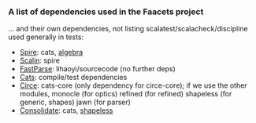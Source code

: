 ### A list of dependencies used in the Faacets project

... and their own dependencies, not listing scalatest/scalacheck/discipline used generally in tests:

- [Spire](github.com/non/spire): cats, [algebra](github.com/typelevel/algebra)
- [Scalin](github.com/denisrosset/scalin): spire
- [FastParse](github.com/lihaoyi/fastparse): lihaoyi/sourcecode (no further deps)
- [Cats](github.com/typelevel/cats): compile/test dependencies
- [Circe](github.com/circe/circe): cats-core (only dependency for circe-core); if we use the other modules, monocle (for optics) refined (for refined) shapeless (for generic, shapes) jawn (for parser)
- [Consolidate](github.com/denisrosset/consolidate): cats, [shapeless](github.com/milessabin/shapeless)

